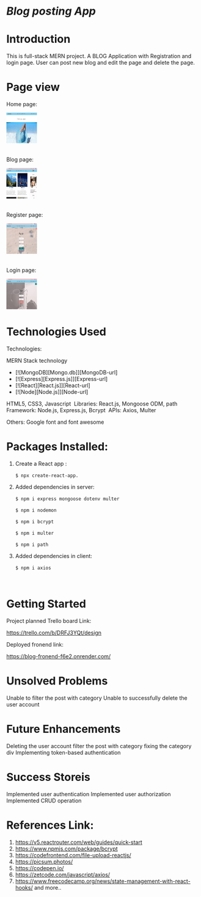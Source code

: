 # _Blog posting App_

# Introduction

This is  full-stack MERN project. A BLOG Application with Registration and login page.
User can post new blog and edit the page and delete the page.

# Page view

Home page: 

<img width="80" height="80" alt="Home" src = "https://github.com/chitra4git/MERN_BLOG/blob/main/api/images/ReadMe/HomePage.jpg">
<br>
<br>

Blog page: 

<img width="80" height="80" alt="Blog" src = "https://github.com/chitra4git/MERN_BLOG/blob/main/api/images/ReadMe/BlogPost.jpg">
<br>
<br>

Register page: 

<img width="80" height="80" alt="Register" src = "https://github.com/chitra4git/MERN_BLOG/blob/main/api/images/ReadMe/RegisterPage.jpg">
<br>
<br>

Login page: 

<img width="80" height="80" alt="Login" src = "https://github.com/chitra4git/MERN_BLOG/blob/main/api/images/ReadMe/LogIn.jpg">



# Technologies Used

Technologies:

MERN Stack technology

* [![MongoDB][Mongo.db]][MongoDB-url]
* [![Express][Express.js]][Express-url]
* [![React][React.js]][React-url]
* [![Node][Node.js]][Node-url]

HTML5, CSS3, Javascript
​
Libraries:
React.js, Mongoose ODM, path
​
Framework:
Node.js, Express.js, Bcrypt
​
APIs:
Axios, Multer

Others:
Google font and font awesome

# Packages Installed:

1. Create a React app : 

    ```shell
    $ npx create-react-app.
    ```
2. Added dependencies in server:

    ```shell
    $ npm i express mongoose dotenv multer
    ```
    ```shell
    $ npm i nodemon
    ```
    ```shell
    $ npm i bcrypt
    ```
    ```shell
    $ npm i multer
    ```
    ```shell
    $ npm i path
    ```

2. Added dependencies in client:

    ```shell
    $ npm i axios
    ```

​
# Getting Started

Project planned Trello board Link:

https://trello.com/b/DRFJ3YQt/design

Deployed fronend link:

https://blog-fronend-f6e2.onrender.com/


# Unsolved Problems

Unable to filter the post with category
Unable to successfully delete the user account

# Future Enhancements

Deleting the user account
filter the post with category
fixing the category div
Implementing token-based authentication 

# Success Storeis

Implemented user authentication 
Implemented user authorization
Implemented CRUD operation

# References Link:

1. https://v5.reactrouter.com/web/guides/quick-start
2. https://www.npmjs.com/package/bcrypt
3. https://codefrontend.com/file-upload-reactjs/
4. https://picsum.photos/
5. https://codepen.io/
6. https://zetcode.com/javascript/axios/
7. https://www.freecodecamp.org/news/state-management-with-react-hooks/
and more..





​















<!-- Project Notes:

run: "npx create-react-app ." in project folder terminal
copy font from google font

CSS rules to specify families

after adding all the pages,

run: npm//yarn

import element from

after setup the login and register button, create api folder

in api terminal: npm i express mongoose dotenv multer
in api: npm init
in api: npm i nodemon
after posting in mongodb,
 in api: npm i bcrypt

after adding categories,
in api:  npm i multer

for fetching backend data in client,
npm i axios

in api: npm i path -->